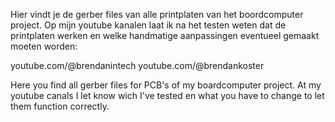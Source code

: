 Hier vindt je de gerber files van alle printplaten van het boordcomputer project. Op mijn youtube kanalen laat ik na het testen weten dat de printplaten werken en welke handmatige aanpassingen eventueel gemaakt moeten worden:

youtube.com/@brendanintech
youtube.com/@brendankoster

Here you find all gerber files for PCB's of my boardcomputer project. At my youtube canals I let know wich I've tested en what you have to change to let them function correctly.

